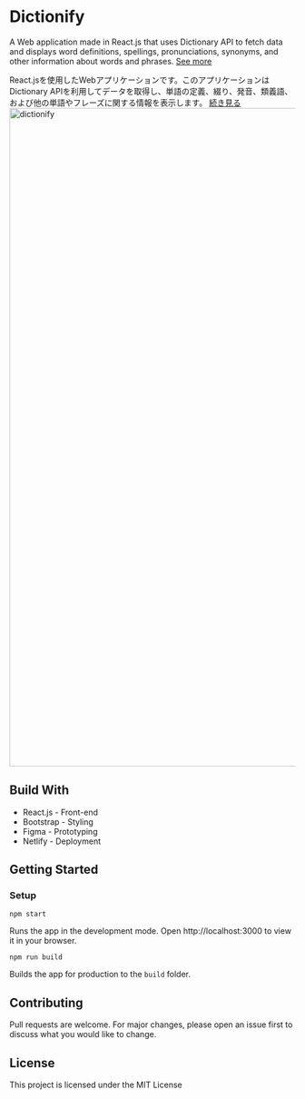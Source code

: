 # Dictionify

A Web application made in React.js that uses Dictionary API to fetch data and displays word
definitions, spellings, pronunciations, synonyms, and other information about words and phrases.
[See more](https://dictionify.live/)

React.jsを使用したWebアプリケーションです。このアプリケーションはDictionary APIを利用してデータを取得し、単語の定義、綴り、発音、類義語、および他の単語やフレーズに関する情報を表示します。
[続き見る](https://dictionify.live/)
<img width="1160" alt="dictionify" src="https://github.com/gillaryb/dictionify-react/assets/111226617/b29e725f-8f17-47e8-8229-0c6c9d230014">

## Build With
- React.js - Front-end 
- Bootstrap - Styling
- Figma - Prototyping
- Netlify - Deployment

## Getting Started

### Setup 
```
npm start
```
Runs the app in the development mode.
Open http://localhost:3000 to view it in your browser.
```
npm run build
```
Builds the app for production to the `build` folder.

## Contributing
Pull requests are welcome. For major changes, please open an issue first to discuss what you would like to change.

## License
This project is licensed under the MIT License

